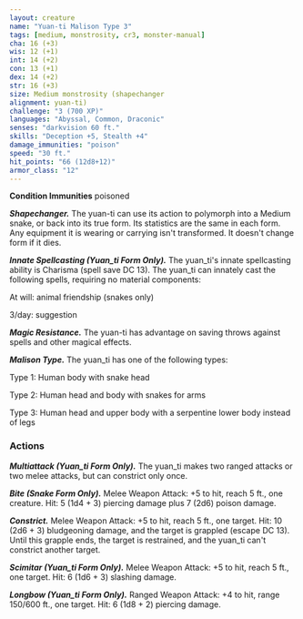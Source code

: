 ```yaml
---
layout: creature
name: "Yuan-ti Malison Type 3"
tags: [medium, monstrosity, cr3, monster-manual]
cha: 16 (+3)
wis: 12 (+1)
int: 14 (+2)
con: 13 (+1)
dex: 14 (+2)
str: 16 (+3)
size: Medium monstrosity (shapechanger
alignment: yuan-ti)
challenge: "3 (700 XP)"
languages: "Abyssal, Common, Draconic"
senses: "darkvision 60 ft."
skills: "Deception +5, Stealth +4"
damage_immunities: "poison"
speed: "30 ft."
hit_points: "66 (12d8+12)"
armor_class: "12"
---
```


**Condition Immunities** poisoned

***Shapechanger.*** The yuan-ti can use its action to polymorph into a Medium snake, or back into its true form. Its statistics are the same in each form. Any equipment it is wearing or carrying isn't transformed. It doesn't change form if it dies.

***Innate Spellcasting (Yuan_ti Form Only).*** The yuan_ti's innate spellcasting ability is Charisma (spell save DC 13). The yuan_ti can innately cast the following spells, requiring no material components:

At will: animal friendship (snakes only)

3/day: suggestion

***Magic Resistance.*** The yuan-ti has advantage on saving throws against spells and other magical effects.

***Malison Type.*** The yuan_ti has one of the following types:

Type 1: Human body with snake head

Type 2: Human head and body with snakes for arms

Type 3: Human head and upper body with a serpentine lower body instead of legs

### Actions

***Multiattack (Yuan_ti Form Only).*** The yuan_ti makes two ranged attacks or two melee attacks, but can constrict only once.

***Bite (Snake Form Only).*** Melee Weapon Attack: +5 to hit, reach 5 ft., one creature. Hit: 5 (1d4 + 3) piercing damage plus 7 (2d6) poison damage.

***Constrict.*** Melee Weapon Attack: +5 to hit, reach 5 ft., one target. Hit: 10 (2d6 + 3) bludgeoning damage, and the target is grappled (escape DC 13). Until this grapple ends, the target is restrained, and the yuan_ti can't constrict another target.

***Scimitar (Yuan_ti Form Only).*** Melee Weapon Attack: +5 to hit, reach 5 ft., one target. Hit: 6 (1d6 + 3) slashing damage.

***Longbow (Yuan_ti Form Only).*** Ranged Weapon Attack: +4 to hit, range 150/600 ft., one target. Hit: 6 (1d8 + 2) piercing damage.
